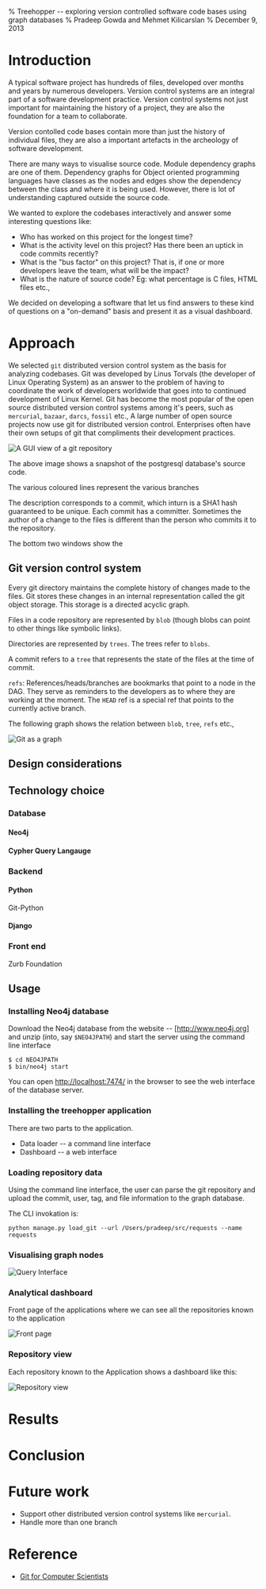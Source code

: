 % Treehopper -- exploring version controlled software code bases using
 graph databases
% Pradeep Gowda and Mehmet Kilicarslan
% December 9, 2013

# Introduction

A typical software project has hundreds of files, developed over months
and years by numerous developers. Version control systems are an
integral part of a software development practice. Version control
systems not just important for maintaining the history of a project,
they are also the foundation for a team to collaborate.

Version contolled  code bases contain more than just the history of
individual files, they are also a important artefacts in the archeology
of software development.

There are many ways to visualise source code. Module dependency graphs
are one of them. Dependency graphs for Object oriented programming
languages have classes as the nodes and edges show the dependency
between the class and where it is being used. However, there is lot of
understanding captured outside the source code.

We wanted to explore the codebases interactively and answer some
interesting questions like:

* Who has worked on this project for the longest time?
* What is the activity level on this project? Has there been an uptick
  in code commits recently?
* What is the "bus factor" on this project? That is, if one or more developers
  leave the team, what will be the impact?
* What is the nature of source code? Eg: what percentage is C files,
  HTML files etc.,


We decided on developing a software that let us find answers to these
kind of questions on a "on-demand" basis and present it as a visual
dashboard.


# Approach

We selected `git` distributed version control system as the basis for
analyzing codebases. Git was developed by Linus Torvals (the developer of
Linux Operating System) as an answer to the problem of having to
coordinate the work of developers worldwide that goes into to continued
development of Linux Kernel. Git has become the most popular of the open source
distributed version control systems among it's peers, such as
`mercurial`, `bazaar`, `darcs`, `fossil` etc., A large number of open
source projects now use git for distributed version control. Enterprises
often have their own setups of git that compliments their development
practices.

![A GUI view of a git repository](images/th-sourcetree.png)

The above image shows a snapshot of the postgresql database's source
code.

The various coloured lines represent the various branches

The description corresponds to a commit, which inturn is a SHA1 hash
guaranteed to be unique. Each commit has a committer. Sometimes the
author of a change to the files is different than the person who commits
it to the repository.

The bottom two windows show the


## Git version control system

Every git directory maintains the complete history of changes made to
the files. Git stores these changes in an internal representation called
the git object storage. This storage is a directed acyclic graph.

Files in a code repository are represented by `blob` (though blobs can
point to other things like symbolic links).

Directories are represented by `trees`. The trees refer to `blobs`.

A commit refers to a `tree` that represents the state of the files at
the time of commit.

`refs`: References/heads/branches are bookmarks that point to a node in
the DAG. They serve as reminders to the developers as to  where they are
working at the moment. The `HEAD` ref is a special ref that points to
the currently active branch.

The following graph shows the relation between `blob`, `tree`, `refs`
etc.,

![Git as a graph](images/git-storage-6.png)


## Design considerations


## Technology choice

### Database

#### Neo4j

#### Cypher Query Langauge

### Backend

#### Python

Git-Python

#### Django

### Front end

Zurb Foundation



## Usage

### Installing Neo4j database

Download the Neo4j database from the website -- [http://www.neo4j.org]
and unzip (into, say `$NEO4JPATH`)
and start the server using the command line interface


    $ cd NEO4JPATH
    $ bin/neo4j start

You can open [http://localhost:7474/](http://localhost:7474) in the
browser to see the web interface of the database server.

### Installing the treehopper application

There are two parts to the application.

  * Data loader -- a command line interface
  * Dashboard -- a web interface

### Loading repository data

Using the command line interface, the user can parse the git repository
and upload the commit, user, tag, and file information to the graph
database.

The CLI invokation is:

~~~~{.bash}
python manage.py load_git --url /Users/pradeep/src/requests --name requests
~~~~


### Visualising graph nodes

![Query Interface](images/th-neo4j-nodes.png)


### Analytical dashboard

Front page of the applications where we can see all the repositories
known to the application

![Front page](images/th-frontpage.png)

### Repository view

Each repository known to the Application shows a dashboard like this:

![Repository view](images/th-postgres.png)



# Results

# Conclusion

# Future work

  * Support other distributed version control systems like `mercurial`.
  * Handle more than one branch


# Reference

- [Git for Computer Scientists](http://eagain.net/articles/git-for-computer-scientists/)
